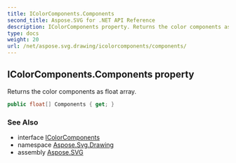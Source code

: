 ```yaml
---
title: IColorComponents.Components
second_title: Aspose.SVG for .NET API Reference
description: IColorComponents property. Returns the color components as float array
type: docs
weight: 20
url: /net/aspose.svg.drawing/icolorcomponents/components/
---
```

## IColorComponents.Components property

Returns the color components as float array.

```csharp
public float[] Components { get; }
```

### See Also

* interface [IColorComponents](../)
* namespace [Aspose.Svg.Drawing](../../icolorcomponents/)
* assembly [Aspose.SVG](../../../)
